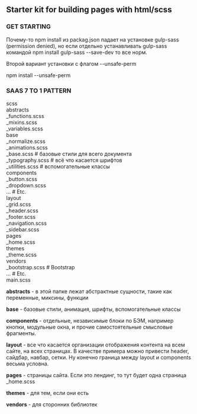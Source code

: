 ## Starter kit for building pages with html/scss

### GET STARTING
Почему-то npm install из packag.json падает на установке gulp-sass (permission denied), но если отдельно устанавливать gulp-sass командой npm install gulp-sass --save-dev то все норм.

Второй вариант установки с флагом --unsafe-perm

npm install --unsafe-perm


### SAAS 7 TO 1 PATTERN  
scss  
  abstracts  
    _functions.scss  
    _mixins.scss  
    _variables.scss  
  base  
    _normalize.scss  
    _animations.scss  
    _base.scss       # базовые стили для всего документа  
    _typography.scss # всё что касается шрифтов  
    _utilities.scss  # вспомогательные классы  
  components  
    _button.scss  
    _dropdown.scss  
    ...              # Etc.  
  layout  
    _grid.scss  
    _header.scss  
    _footer.scss  
    _navigation.scss  
    _sidebar.scss  
  pages  
    _home.scss  
  themes  
    _theme.scss  
  vendors  
    _bootstrap.scss   # Bootstrap  
    ...               # Etc.  
main.scss  

**abstracts** - в этой папке лежат абстрактные сущности, такие как переменные, миксины, функции

**base** - базовые стили, анимация, шрифты, вспомогательные классы

**components** - отдельные, независимые блоки по БЭМ, например кнопки, модульные окна, и прочие самостоятельные смысловые фрагменты.

**layout** - все что касается организации отображения контента на всем сайте, на всех страницах. В качестве примера можно привести header, сайдбар, навбар, сетки. Ну конечно граница между layout и components весьма условна. 

**pages** - страницы сайта. Если это лендинг, то тут будет одна страница _home.scss

**themes** - для тем, если они есть

**vendors** - для сторонних библиотек

